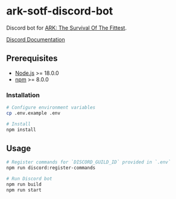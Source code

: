 # ark-sotf-discord-bot

Discord bot for [ARK: The Survival Of The Fittest](https://discord.gg/playSOTF).

[Discord Documentation](https://discord.com/developers/applications)

## Prerequisites

- [Node.js](https://nodejs.org/) >= 18.0.0
- [npm](https://www.npmjs.com/) >= 8.0.0

### Installation

```sh
# Configure environment variables
cp .env.example .env

# Install
npm install
```

## Usage

```sh
# Register commands for `DISCORD_GUILD_ID` provided in `.env`
npm run discord:register-commands

# Run Discord bot
npm run build
npm run start
```
